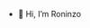 - 👋 Hi, I’m Roninzo

<!---
- 👀 I’m interested in ...
- 💞️ I’m looking to collaborate on libraries.
- 📫 How to reach me ...
roninzo/roninzo is a ✨ special ✨ repository because its `README.md` (this file) appears on your GitHub profile.
You can click the Preview link to take a look at your changes.
--->

